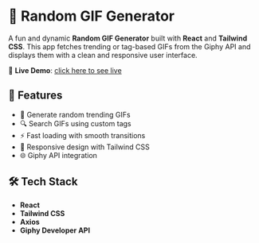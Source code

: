 # 🎲 Random GIF Generator

A fun and dynamic **Random GIF Generator** built with **React** and **Tailwind CSS**. This app fetches trending or tag-based GIFs from the Giphy API and displays them with a clean and responsive user interface.

🔗 **Live Demo**: [click here to see live](https://random-gif-generator-react-tau.vercel.app) 

## 🚀 Features
- 🔁 Generate random trending GIFs
- 🔍 Search GIFs using custom tags
- ⚡ Fast loading with smooth transitions
- 📱 Responsive design with Tailwind CSS
- 🌐 Giphy API integration

## 🛠️ Tech Stack
- **React**
- **Tailwind CSS**
- **Axios**
- **Giphy Developer API**


